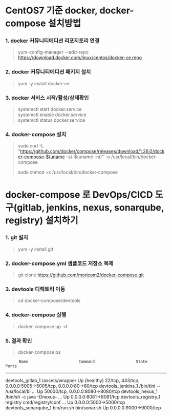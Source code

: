 # CentOS7 기준 docker, docker-compose 설치방법

### 1. docker 커뮤니티에디션  리포지토리 연결 
> yum-config-manager --add-repo https://download.docker.com/linux/centos/docker-ce.repo  

### 2. docker 커뮤니티에디션 패키지 설치 
> yum -y install docker-ce  

### 3. docker 서비스 시작/활성/상태확인 
> systemctl start docker.service  
> systemctl enable docker.service  
> systemctl status docker.service  

### 4. docker-compose 설치 
> sudo curl -L "https://github.com/docker/compose/releases/download/1.26.0/docker-compose-$(uname -s)-$(uname -m)" -o /usr/local/bin/docker-compose  
>
> sudo chmod +x /usr/local/bin/docker-compose  


# docker-compose 로 DevOps/CICD 도구(gitlab, jenkins, nexus, sonarqube, registry) 설치하기

### 1. git 설치
> yum -y install git  

### 2. docker-compose.yml 샘플코드 저장소 복제
> git clone https://github.com/moricom2/docker-compose.git  

### 3. devtools 디렉토리 이동
> cd docker-compose/devtools  

### 4. docker-compose 실행
> docker-compose up -d  

### 5. 결과 확인
> docker-compose ps  

>>  
          Name                      Command                  State                                  Ports
  ----------------------------------------------------------------------------------------------------------------------------------
  devtools_gitlab_1      /assets/wrapper                  Up (healthy)   22/tcp, 443/tcp, 0.0.0.0:5005->5005/tcp, 0.0.0.0:80->80/tcp
  devtools_jenkins_1     /bin/tini -- /usr/local/bi ...   Up             50000/tcp, 0.0.0.0:8080->8080/tcp
  devtools_nexus_1       /bin/sh -c java   -Dnexus- ...   Up             0.0.0.0:8081->8081/tcp
  devtools_registry_1    registry cmd/registry/conf ...   Up             0.0.0.0:5000->5000/tcp
  devtools_sonarqube_1   bin/run.sh bin/sonar.sh          Up             0.0.0.0:9000->9000/tcp
>>  
